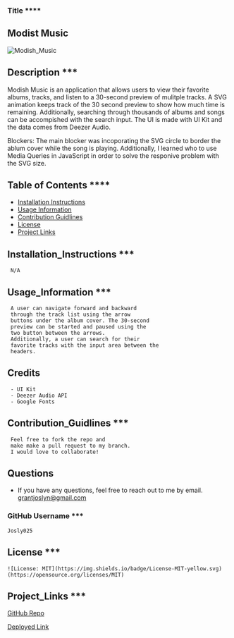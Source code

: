 ### Title \*\*\*\*

## Modist Music

![Modish_Music](./public/images/welcome.png)

## Description \*\*\*

Modish Music is an application that allows users
to view their favorite albums, tracks, and listen to a 30-second
preview of mulitple tracks. A SVG animation keeps track of
the 30 second preview to show how much time is remaining.
Additionally, searching through thousands of albums and songs
can be accompished with the search input. The UI is made with
UI Kit and the data comes from Deezer Audio.

Blockers: The main blocker was incoporating the SVG circle to
border the ablum cover while the song is playing. Additionally,
I learned who to use Media Queries in JavaScript in order to
solve the responive problem with the SVG size.

## Table of Contents \*\*\*\*

- [Installation Instructions](##Installation_Instructions)
- [Usage Information](##Usage_Information)
- [Contribution Guidlines](##Contribution_Guidlines)
- [License](##License)
- [Project Links](##Project_Links)

## Installation_Instructions \*\*\*

     N/A

## Usage_Information \*\*\*

     A user can navigate forward and backward
     through the track list using the arrow
     buttons under the album cover. The 30-second
     preview can be started and paused using the
     two button between the arrows.
     Additionally, a user can search for their
     favorite tracks with the input area between the
     headers.

## Credits

     - UI Kit
     - Deezer Audio API
     - Google Fonts

## Contribution_Guidlines \*\*\*

     Feel free to fork the repo and
     make make a pull request to my branch.
     I would love to collaborate!

## Questions

- If you have any questions, feel free to reach out to me by email.
  grantjoslyn@gmail.com

### GitHub Username \*\*\*

    Josly025

## License \*\*\*

    ![License: MIT](https://img.shields.io/badge/License-MIT-yellow.svg)(https://opensource.org/licenses/MIT)

## Project_Links \*\*\*

[GitHub Repo](https://github.com/Josly025/audio_player.io.git)

[Deployed Link](https://xenodochial-yonath-3705a1.netlify.app/)
